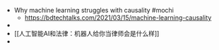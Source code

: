 - Why machine learning struggles with causality #mochi
	- https://bdtechtalks.com/2021/03/15/machine-learning-causality
-
- [[人工智能AI和法律：机器人给你当律师会是什么样]]
-
